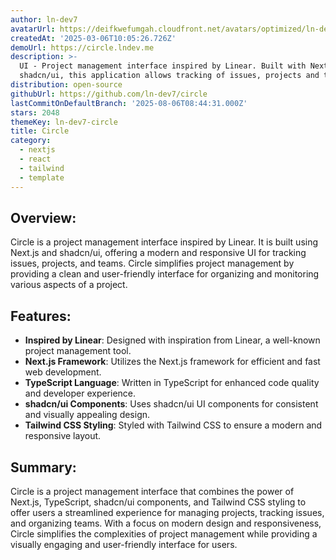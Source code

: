 ```yaml
---
author: ln-dev7
avatarUrl: https://deifkwefumgah.cloudfront.net/avatars/optimized/ln-dev7-circle-avatar-128.webp
createdAt: '2025-03-06T10:05:26.726Z'
demoUrl: https://circle.lndev.me
description: >-
  UI - Project management interface inspired by Linear. Built with Next.js and
  shadcn/ui, this application allows tracking of issues, projects and teams.
distribution: open-source
githubUrl: https://github.com/ln-dev7/circle
lastCommitOnDefaultBranch: '2025-08-06T08:44:31.000Z'
stars: 2048
themeKey: ln-dev7-circle
title: Circle
category:
  - nextjs
  - react
  - tailwind
  - template
---
```

## Overview: 
Circle is a project management interface inspired by Linear. It is built using Next.js and shadcn/ui, offering a modern and responsive UI for tracking issues, projects, and teams. Circle simplifies project management by providing a clean and user-friendly interface for organizing and monitoring various aspects of a project.

## Features:
- **Inspired by Linear**: Designed with inspiration from Linear, a well-known project management tool.
- **Next.js Framework**: Utilizes the Next.js framework for efficient and fast web development.
- **TypeScript Language**: Written in TypeScript for enhanced code quality and developer experience.
- **shadcn/ui Components**: Uses shadcn/ui UI components for consistent and visually appealing design.
- **Tailwind CSS Styling**: Styled with Tailwind CSS to ensure a modern and responsive layout.

## Summary:
Circle is a project management interface that combines the power of Next.js, TypeScript, shadcn/ui components, and Tailwind CSS styling to offer users a streamlined experience for managing projects, tracking issues, and organizing teams. With a focus on modern design and responsiveness, Circle simplifies the complexities of project management while providing a visually engaging and user-friendly interface for users.